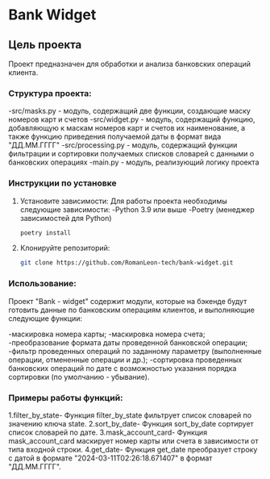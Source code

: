 # Bank Widget

## Цель проекта

Проект предназначен для обработки и анализа банковских операций клиента.

### Структура проекта:

-src/masks.py - модуль, содержащий две функции, 
создающие маску номеров карт и счетов
-src/widget.py - модуль, содержащий функцию, 
добавляющую к маскам номеров карт и счетов их наименование, 
а также функцию приведения получаемой даты в
формат вида "ДД.ММ.ГГГГ"
-src/processing.py - модуль, содержащий функции фильтрации
и сортировки получаемых списков словарей с данными 
о банковских операциях
-main.py - модуль, реализующий логику проекта

### Инструкции по установке

1. Установите зависимости:
Для работы проекта необходимы следующие зависимости:
-Python 3.9 или выше
-Poetry (менеджер зависимостей для Python)
   ```sh
   poetry install
   
2. Клонируйте репозиторий:
   ```sh
   git clone https://github.com/RomanLeon-tech/bank-widget.git

### Использование:

Проект "Bank - widget" содержит модули, которые 
на бэкенде будут готовить данные
по банковским операциям клиентов, 
и выполняющие следующие функции:

-маскировка номера карты;
-маскировка номера счета;
-преобразование формата даты 
проведенной банковской операции;
-фильтр проведенных операций по заданному параметру
(выполненные операции, отмененные операции и др.);
-сортировка проведенных банковских операций
по дате с возможностью указания порядка сортировки 
(по умолчанию - убывание).

### Примеры работы функций:

1.filter_by_state-
Функция filter_by_state фильтрует список словарей 
по значению ключа state.
2.sort_by_date-
Функция sort_by_date сортирует список словарей по дате.
3.mask_account_card-
Функция mask_account_card маскирует номер карты или счета
в зависимости от типа входной строки.
4.get_date-
Функция get_date преобразует строку с датой
в формате "2024-03-11T02:26:18.671407" в формат "ДД.ММ.ГГГГ".


